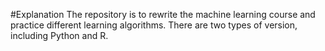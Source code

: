 #Explanation
The repository is to rewrite the machine learning course and practice different learning algorithms. There are two types of version, including Python and R. 
